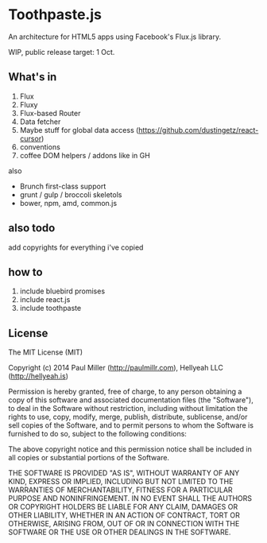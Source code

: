 # Toothpaste.js

An architecture for HTML5 apps using Facebook's Flux.js library.

WIP, public release target: 1 Oct.

## What's in

1. Flux
2. Fluxy
3. Flux-based Router
4. Data fetcher
5. Maybe stuff for global data access (https://github.com/dustingetz/react-cursor)
6. conventions
7. coffee DOM helpers / addons like in GH


also

- Brunch first-class support
- grunt / gulp / broccoli skeletols
- bower, npm, amd, common.js

## also todo

add copyrights for everything i've copied

## how to

1. include bluebird promises
2. include react.js
3. include toothpaste


## License

The MIT License (MIT)

Copyright (c) 2014 Paul Miller (http://paulmillr.com), Hellyeah LLC (http://hellyeah.is)

Permission is hereby granted, free of charge, to any person obtaining a copy of
this software and associated documentation files (the "Software"), to deal in
the Software without restriction, including without limitation the rights to
use, copy, modify, merge, publish, distribute, sublicense, and/or sell copies of
the Software, and to permit persons to whom the Software is furnished to do so,
subject to the following conditions:

The above copyright notice and this permission notice shall be included in all
copies or substantial portions of the Software.

THE SOFTWARE IS PROVIDED "AS IS", WITHOUT WARRANTY OF ANY KIND, EXPRESS OR
IMPLIED, INCLUDING BUT NOT LIMITED TO THE WARRANTIES OF MERCHANTABILITY, FITNESS
FOR A PARTICULAR PURPOSE AND NONINFRINGEMENT. IN NO EVENT SHALL THE AUTHORS OR
COPYRIGHT HOLDERS BE LIABLE FOR ANY CLAIM, DAMAGES OR OTHER LIABILITY, WHETHER
IN AN ACTION OF CONTRACT, TORT OR OTHERWISE, ARISING FROM, OUT OF OR IN
CONNECTION WITH THE SOFTWARE OR THE USE OR OTHER DEALINGS IN THE SOFTWARE.
